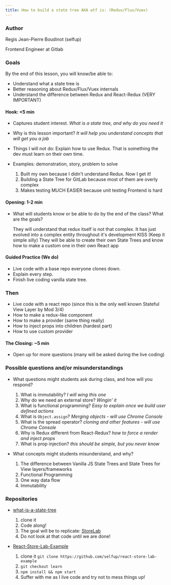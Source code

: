```yaml
---
title: How to build a state tree AKA wtf is: (Redux/Flux/Vuex)
---
```


### Author

Regis Jean-Pierre Boudinot (selfup)

Frontend Engineer at Gitlab

### Goals

By the end of this lesson, you will know/be able to:

* Understand what a state tree is
* Better reasoning about Redux/Flux/Vuex internals
* Understand the difference between Redux and React-Redux (VERY IMPORTANT)

#### Hook: <5 min


* Captures student interest. *What is a state tree, and why do you need it*
* Why is this lesson important? *It will help you understand concepts that will get you a job*
* Things I will not do: Explain how to use Redux. That is something the dev must learn on their own time.
* Examples: demonstration, story, problem to solve

  1. Built my own because I didn't understand Redux. Now I get it!
  1. Building a State Tree for GitLab because most of them are overly complex
  1. Makes testing MUCH EASIER because unit testing Frontend is hard

#### Opening: 1-2 min


* What will students know or be able to do by the end of the class? What are the goals?

  They will understand that redux itself is not that complex.
  It has just evolved into a complex entity throughout it's development
  KISS (Keep it simple silly)
  They will be able to create their own State Trees and know how to make a custom one in their own React app


#### Guided Practice (We do)


* Live code with a base repo everyone clones down.
* Explain every step.
* Finish live coding vanilla state tree.

### Then


* Live code with a react repo (since this is the only well known Stateful View Layer by Mod 3/4)
* How to make a redux-like component
* How to make a provider (same thing really)
* How to inject props into children (hardest part)
* How to use custom provider

#### The Closing: ~5 min


* Open up for more questions (many will be asked during the live coding)

### Possible questions and/or misunderstandings


* What questions might students ask during class, and how will you respond?

  1. What is immutability? *I will wing this one*
  1. Why do we need an external store? *Wingin' it*
  1. What is functional programming?  *Easy to explain once we build user defined actions*
  1. What is `Object.assign`? *Merging objects - will use Chrome Console*
  1. What is the spread operator? *cloning and other features - will use Chrome Console*
  1. Why is Redux different from React-Redux? *how to force a render and inject props*
  1. What is prop injection? *this should be simple, but you never know*


* What concepts might students misunderstand, and why?

  1. The difference between Vanilla JS State Trees and State Trees for View layers/frameworks
  1. Functional Programming
  1. One way data flow
  1. Immutability

### Repositories


* [what-is-a-state-tree](https://github.com/selfup/what-is-a-state-tree)

  1. clone it
  1. Code along!
  1. The goal will be to replicate: [StoreLab](https://github.com/selfup/StoreLab)
  1. Do not look at that code until we are done!


* [React-Store-Lab-Example](https://github.com/selfup/react-store-lab-example)

  1. clone it `git clone https://github.com/selfup/react-store-lab-example`
  1. `git checkout learn`
  1. `npm install && npm start`
  1. Suffer with me as I live code and try not to mess things up!
